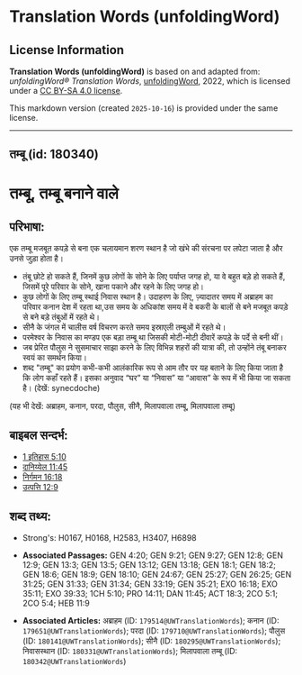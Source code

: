 # Translation Words (unfoldingWord)

## License Information

**Translation Words (unfoldingWord)** is based on and adapted from: _unfoldingWord® Translation Words_, [unfoldingWord](https://unfoldingword.org/utw), 2022, which is licensed under a [CC BY-SA 4.0 license](https://creativecommons.org/licenses/by-sa/4.0/legalcode.en).

This markdown version (created `2025-10-16`) is provided under the same license.



--------------------------------

## तम्बू (id: 180340)

तम्बू, तम्बू बनाने वाले
=======================

परिभाषा:
--------

एक तम्बू मजबूत कपड़े से बना एक चलायमान शरण स्थान है जो खंभे की संरचना पर लपेटा जाता है और उनसे जुड़ा होता है।

* तंबू छोटे हो सकते हैं, जिनमें कुछ लोगों के सोने के लिए पर्याप्त जगह हो, या वे बहुत बड़े हो सकते हैं, जिसमें पूरे परिवार के सोने, खाना पकाने और रहने के लिए जगह हो।
* कुछ लोगों के लिए तम्बू स्थाई निवास स्थान है। उदाहरण के लिए, ज़्यादातर समय में अब्राहम का परिवार कनान देश में रहता था,उस समय के अधिकांश समय में वे बकरी के बालों से बने मजबूत कपड़े से बने बड़े तंबुओं में रहते थे।
* सीनै के जंगल में चालीस वर्ष विचरण करते समय इस्राएली तम्बुओं में रहते थे।
* परमेश्वर के निवास का मण्डप एक बड़ा तम्बू था जिसकी मोटी\-मोटी दीवारें कपड़े के पर्दे से बनी थीं।
* जब प्रेरित पौलुस ने सुसमाचार साझा करने के लिए विभिन्न शहरों की यात्रा की, तो उन्होंने तंबू बनाकर स्वयं का समर्थन किया।
* शब्द "तम्बू" का प्रयोग कभी\-कभी आलंकारिक रूप से आम तौर पर यह बताने के लिए किया जाता है कि लोग कहाँ रहते हैं। इसका अनुवाद “घर” या “निवास” या “आवास” के रूप में भी किया जा सकता है। (देखें: synecdoche)

(यह भी देखें: अब्राहम, कनान, परदा, पौलुस, सीनै, मिलापवाला तम्बू, मिलापवाला तम्बू)

बाइबल सन्दर्भ:
--------------

* [1 इतिहास 5:10](https://ref.ly/1Chr0:0)
* [दानिय्येल 11:45](https://ref.ly/Dan11:45)
* [निर्गमन 16:18](https://ref.ly/Exod16:18)
* [उत्पत्ति 12:9](https://ref.ly/Gen12:9)

शब्द तथ्य:
----------

* Strong's: H0167, H0168, H2583, H3407, H6898

* **Associated Passages:** GEN 4:20; GEN 9:21; GEN 9:27; GEN 12:8; GEN 12:9; GEN 13:3; GEN 13:5; GEN 13:12; GEN 13:18; GEN 18:1; GEN 18:2; GEN 18:6; GEN 18:9; GEN 18:10; GEN 24:67; GEN 25:27; GEN 26:25; GEN 31:25; GEN 31:33; GEN 31:34; GEN 33:19; GEN 35:21; EXO 16:18; EXO 35:11; EXO 39:33; 1CH 5:10; PRO 14:11; DAN 11:45; ACT 18:3; 2CO 5:1; 2CO 5:4; HEB 11:9
* **Associated Articles:** अब्राहम (ID: `179514@UWTranslationWords`); कनान (ID: `179651@UWTranslationWords`); परदा (ID: `179710@UWTranslationWords`); पौलुस (ID: `180141@UWTranslationWords`); सीनै (ID: `180295@UWTranslationWords`); निवासस्थान (ID: `180331@UWTranslationWords`); मिलापवाला तम्बू (ID: `180342@UWTranslationWords`)

